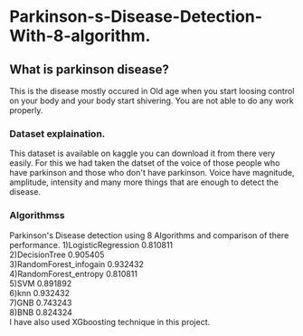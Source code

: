 # Parkinson-s-Disease-Detection-With-8-algorithm.
## What is parkinson disease?
This is the disease mostly occured in Old age when you start loosing control on your body and your body start shivering. You are not able to do any work properly.
### Dataset explaination.
This dataset is available on kaggle you can download it from there very easily.
For this we had taken the datset of the voice of those people who have parkinson and those who don't have parkinson. Voice have magnitude, amplitude, intensity and many more things that are enough to detect the disease.
### Algorithmss
Parkinson's Disease detection using 8 Algorithms and comparison of there performance.
1)LogisticRegression  0.810811 <br>
2)DecisionTree  0.905405<br>
3)RandomForest_infogain  0.932432 <br>
4)RandomForest_entropy  0.810811 <br>
5)SVM  0.891892 <br>
6)knn  0.932432 <br>
7)GNB  0.743243<br>
8)BNB  0.824324<br>
I have also used XGboosting technique in this project.
